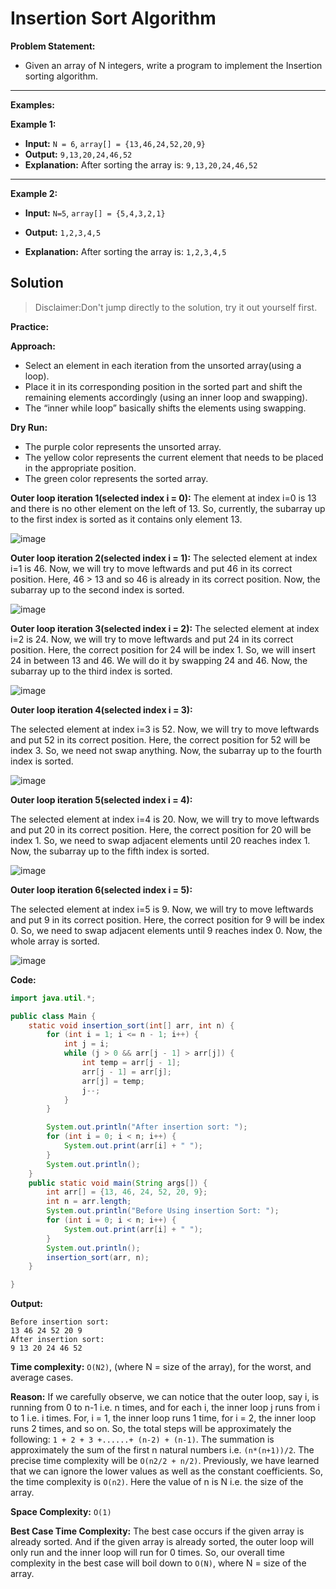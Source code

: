 # Insertion Sort Algorithm #

**Problem Statement:**

- Given an array of N integers, write a program to implement the Insertion sorting algorithm.
---
**Examples:**

**Example 1:**
- **Input:** `N = 6`, `array[] = {13,46,24,52,20,9}`
- **Output:** `9,13,20,24,46,52`
- **Explanation:**
After sorting the array is: `9,13,20,24,46,52`
---

**Example 2:**
- **Input:** `N=5`, `array[] = {5,4,3,2,1}`
  
- **Output:**  `1,2,3,4,5`
- **Explanation:** After sorting the array is: `1,2,3,4,5`
  
## Solution ##
> Disclaimer:Don't jump directly to the solution, try it out yourself first.

**Practice:**

**Approach:** 

- Select an element in each iteration from the unsorted array(using a loop).
- Place it in its corresponding position in the sorted part and shift the remaining elements accordingly (using an inner loop and swapping).
- The “inner while loop” basically shifts the elements using swapping.

**Dry Run:**

- The purple color represents the unsorted array.
- The yellow color represents the current element that needs to be placed in the appropriate position.
- The green color represents the sorted array.
 
**Outer loop iteration 1(selected index i = 0):** The element at index i=0 is 13 and there is no other element on the left of 13. So, currently, the subarray up to the first index is sorted as it contains only element 13.

![image](https://static.takeuforward.org/wp/uploads/2023/03/Screenshot-2023-03-14-141316.png)

**Outer loop iteration 2(selected index i = 1):**
The selected element at index i=1 is 46. Now, we will try to move leftwards and put 46 in its correct position. Here, 46 > 13 and so 46 is already in its correct position. Now, the subarray up to the second index is sorted.

![image](https://static.takeuforward.org/wp/uploads/2023/03/Screenshot-2023-03-14-141418.png)


**Outer loop iteration 3(selected index i = 2):**
The selected element at index i=2 is 24. Now, we will try to move leftwards and put 24 in its correct position. Here, the correct position for 24 will be index 1. So, we will insert 24 in between 13 and 46. We will do it by swapping 24 and 46. Now, the subarray up to the third index is sorted.

![image](https://static.takeuforward.org/wp/uploads/2023/03/Screenshot-2023-03-14-141514.png)

**Outer loop iteration 4(selected index i = 3):**

The selected element at index i=3 is 52. Now, we will try to move leftwards and put 52 in its correct position. Here, the correct position for 52 will be index 3. So, we need not swap anything. Now, the subarray up to the fourth index is sorted.

![image](https://static.takeuforward.org/wp/uploads/2023/03/Screenshot-2023-03-14-141606.png)

**Outer loop iteration 5(selected index i = 4):**

The selected element at index i=4 is 20. Now, we will try to move leftwards and put 20 in its correct position. Here, the correct position for 20 will be index 1. So, we need to swap adjacent elements until 20 reaches index 1. Now, the subarray up to the fifth index is sorted.

![image](https://static.takeuforward.org/wp/uploads/2023/03/Screenshot-2023-03-14-141708.png)

**Outer loop iteration 6(selected index i = 5):**

The selected element at index i=5 is 9. Now, we will try to move leftwards and put 9 in its correct position. Here, the correct position for 9 will be index 0. So, we need to swap adjacent elements until 9 reaches index 0. Now, the whole array is sorted.

![image](https://static.takeuforward.org/wp/uploads/2023/03/Screenshot-2023-03-14-142052.png)

**Code:**

``` Java
import java.util.*;

public class Main {
    static void insertion_sort(int[] arr, int n) {
        for (int i = 1; i <= n - 1; i++) {
            int j = i;
            while (j > 0 && arr[j - 1] > arr[j]) {
                int temp = arr[j - 1];
                arr[j - 1] = arr[j];
                arr[j] = temp;
                j--;
            }
        }

        System.out.println("After insertion sort: ");
        for (int i = 0; i < n; i++) {
            System.out.print(arr[i] + " ");
        }
        System.out.println();
    }
    public static void main(String args[]) {
        int arr[] = {13, 46, 24, 52, 20, 9};
        int n = arr.length;
        System.out.println("Before Using insertion Sort: ");
        for (int i = 0; i < n; i++) {
            System.out.print(arr[i] + " ");
        }
        System.out.println();
        insertion_sort(arr, n);
    }

}
```
**Output:**
```
Before insertion sort:
13 46 24 52 20 9
After insertion sort:
9 13 20 24 46 52
```
**Time complexity:** `O(N2)`, (where N = size of the array), for the worst, and average cases.

**Reason:** If we carefully observe, we can notice that the outer loop, say i, is running from 0 to n-1 i.e. n times, and for each i, the inner loop j runs from i to 1 i.e. i times. For, i = 1, the inner loop runs 1 time, for i = 2, the inner loop runs 2 times, and so on. So, the total steps will be approximately the following: `1 + 2 + 3 +......+ (n-2) + (n-1)`. The summation is approximately the sum of the first n natural numbers i.e. `(n*(n+1))/2`. The precise time complexity will be `O(n2/2 + n/2)`. Previously, we have learned that we can ignore the lower values as well as the constant coefficients. So, the time complexity is `O(n2)`. Here the value of n is N i.e. the size of the array.

**Space Complexity:** `O(1)`

**Best Case Time Complexity:** 
The best case occurs if the given array is already sorted. And if the given array is already sorted, the outer loop will only run and the inner loop will run for 0 times. So, our overall time complexity in the best case will boil down to `O(N)`, where N = size of the array.
